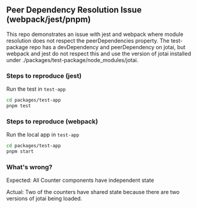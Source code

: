 ## Peer Dependency Resolution Issue (webpack/jest/pnpm)

This repo demonstrates an issue with jest and webpack where module resolution does not respect the peerDependencies
property. The test-package repo has a devDependency and peerDependency on jotai, but webpack and jest do not respect
this and use the version of jotai installed under ./packages/test-package/node_modules/jotai. 

### Steps to reproduce (jest)
Run the test in `test-app`
```sh
cd packages/test-app
pnpm test
```

### Steps to reproduce (webpack)
Run the local app in `test-app`
```sh
cd packages/test-app
pnpm start
```

### What's wrong?

Expected: All Counter components have independent state

Actual: Two of the counters have shared state because there are two versions of jotai being loaded.
